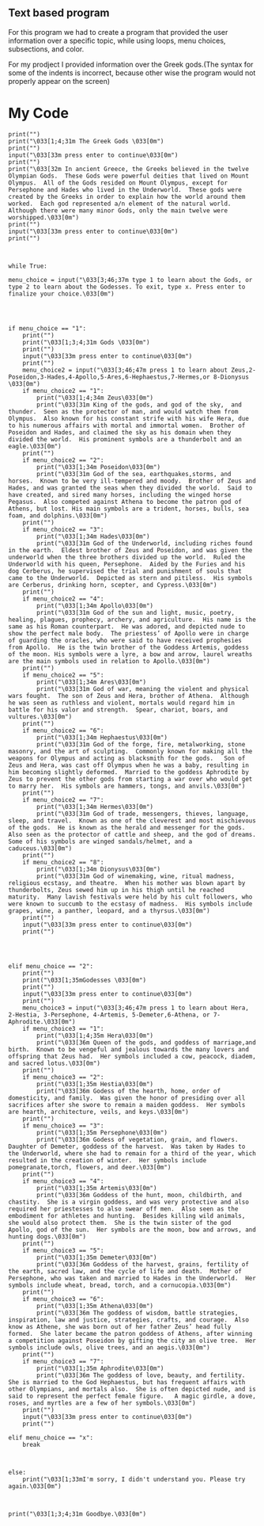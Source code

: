 ## Text based program
For this program we had to create a program that provided the user information over a specific topic, while using loops, menu choices, subsections, and color.

For my prodject I provided information over the Greek gods.(The syntax for some of the indents is incorrect, because other wise the program would not properly appear on the screen)


# My Code

    print("")
    print("\033[1;4;31m The Greek Gods \033[0m")
    print("")
    input("\033[33m press enter to continue\033[0m")
    print("")
    print("\033[32m In ancient Greece, the Greeks believed in the twelve Olympian Gods.  These Gods were powerful deities that lived on Mount Olympus.  All of the Gods resided on Mount Olympus, except for Persephone and Hades who lived in the Underworld.  These gods were created by the Greeks in order to explain how the world around them worked.  Each god represented a/n element of the natural world.  Although there were many minor Gods, only the main twelve were worshipped.\033[0m")
    print("")
    input("\033[33m press enter to continue\033[0m")
    print("")



    while True:

    menu_choice = input("\033[3;46;37m type 1 to learn about the Gods, or type 2 to learn about the Godesses. To exit, type x. Press enter to finalize your choice.\033[0m")



    
    if menu_choice == "1":
        print("")
        print("\033[1;3;4;31m Gods \033[0m")
        print("")
        input("\033[33m press enter to continue\033[0m")
        print("")
        menu_choice2 = input("\033[3;46;47m press 1 to learn about Zeus,2-Poseidon,3-Hades,4-Apollo,5-Ares,6-Hephaestus,7-Hermes,or 8-Dionysus \033[0m")
        if menu_choice2 == "1":  
            print("\033[1;4;34m Zeus\033[0m") 
            print("\033[31m King of the gods, and god of the sky,  and thunder.  Seen as the protector of man, and would watch them from Olympus.  Also known for his constant strife with his wife Hera, due to his numerous affairs with mortal and immortal women.  Brother of Poseidon and Hades, and claimed the sky as his domain when they divided the world.  His prominent symbols are a thunderbolt and an eagle.\033[0m")
        print("")
        if menu_choice2 == "2":
            print("\033[1;34m Poseidon\033[0m")
            print("\033[31m God of the sea, earthquakes,storms, and horses.  Known to be very ill-tempered and moody.  Brother of Zeus and Hades, and was granted the seas when they divided the world.  Said to have created, and sired many horses, including the winged horse Pegasus.  Also competed against Athena to become the patron god of Athens, but lost. His main symbols are a trident, horses, bulls, sea foam, and dolphins.\033[0m")
        print("")
        if menu_choice2 == "3":
            print("\033[1;34m Hades\033[0m")
            print("\033[31m God of the Underworld, including riches found in the earth.  Eldest brother of Zeus and Poseidon, and was given the underworld when the three brothers divided up the world.  Ruled the Underworld with his queen, Persephone.  Aided by the Furies and his dog Cerberus, he supervised the trial and punishment of souls that came to the Underworld.  Depicted as stern and pitiless.  His symbols are Cerberus, drinking horn, scepter, and Cypress.\033[0m")
        print("")
        if menu_choice2 == "4":
            print("\033[1;34m Apollo\033[0m")
            print("\033[31m God of the sun and light, music, poetry, healing, plagues, prophecy, archery, and agriculture.  His name is the same as his Roman counterpart.  He was adored, and depicted nude to show the perfect male body.  The priestess’ of Apollo were in charge of guarding the oracles, who were said to have received prophesies from Apollo.  He is the twin brother of the Goddess Artemis, goddess of the moon. His symbols were a lyre, a bow and arrow, laurel wreaths are the main symbols used in relation to Apollo.\033[0m")
        print("")
        if menu_choice2 == "5":
            print("\033[1;34m Ares\033[0m")
            print("\033[31m God of war, meaning the violent and physical wars fought.  The son of Zeus and Hera, brother of Athena.  Although he was seen as ruthless and violent, mortals would regard him in battle for his valor and strength.  Spear, chariot, boars, and vultures.\033[0m")
        print("")
        if menu_choice2 == "6":
            print("\033[1;34m Hephaestus\033[0m")
            print("\033[31m God of the forge, fire, metalworking, stone masonry, and the art of sculpting.  Commonly known for making all the weapons for Olympus and acting as blacksmith for the gods.   Son of Zeus and Hera, was cast off Olympus when he was a baby, resulting in him becoming slightly deformed.  Married to the goddess Aphrodite by Zeus to prevent the other gods from starting a war over who would get to marry her.  His symbols are hammers, tongs, and anvils.\033[0m")
        print("")
        if menu_choice2 == "7":
            print("\033[1;34m Hermes\033[0m")
            print("\033[31m God of trade, messengers, thieves, language, sleep, and travel.  Known as one of the cleverest and most mischievous of the gods.  He is known as the herald and messenger for the gods.  Also seen as the protector of cattle and sheep, and the god of dreams. Some of his symbols are winged sandals/helmet, and a caduceus.\033[0m")
        print("")
        if menu_choice2 == "8":
            print("\033[1;34m Dionysus\033[0m")
            print("\033[31m God of winemaking, wine, ritual madness, religious ecstasy, and theatre.  When his mother was blown apart by thunderbolts, Zeus sewed him up in his thigh until he reached maturity.  Many lavish festivals were held by his cult followers, who were known to succumb to the ecstasy of madness.  His symbols include grapes, wine, a panther, leopard, and a thyrsus.\033[0m")
        print("")
        input("\033[33m press enter to continue\033[0m")
        print("")




    elif menu_choice == "2":
        print("")
        print("\033[1;35mGodesses \033[0m")
        print("")
        input("\033[33m press enter to continue\033[0m")
        print("")
        menu_choice3 = input("\033[3;46;47m press 1 to learn about Hera, 2-Hestia, 3-Persephone, 4-Artemis, 5-Demeter,6-Athena, or 7-Aphrodite.\033[0m")
        if menu_choice3 == "1":
            print("\033[1;4;35m Hera\033[0m")
            print("\033[36m Queen of the gods, and goddess of marriage,and birth.  Known to be vengeful and jealous towards the many lovers and offspring that Zeus had.  Her symbols included a cow, peacock, diadem, and sacred lotus.\033[0m")
        print("")
        if menu_choice3 == "2":
            print("\033[1;35m Hestia\033[0m")
            print("\033[36m Godess of the hearth, home, order of domesticity, and family.  Was given the honor of presiding over all sacrifices after she swore to remain a maiden goddess.  Her symbols are hearth, architecture, veils, and keys.\033[0m") 
        print("")
        if menu_choice3 == "3":
            print("\033[1;35m Persephone\033[0m")
            print("\033[36m Godess of vegetation, grain, and flowers.  Daughter of Demeter, goddess of the harvest.  Was taken by Hades to the Underworld, where she had to remain for a third of the year, which resulted in the creation of winter.  Her symbols include pomegranate,torch, flowers, and deer.\033[0m")
        print("")
        if menu_choice3 == "4":
            print("\033[1;35m Artemis\033[0m")
            print("\033[36m Goddess of the hunt, moon, childbirth, and chastity.  She is a virgin goddess, and was very protective and also required her priestesses to also swear off men.  Also seen as the embodiment for athletes and hunting.  Besides killing wild animals, she would also protect them.  She is the twin sister of the god Apollo, god of the sun.  Her symbols are the moon, bow and arrows, and hunting dogs.\033[0m")
        print("")
        if menu_choice3 == "5":
            print("\033[1;35m Demeter\033[0m")
            print("\033[36m Goddess of the harvest, grains, fertility of the earth, sacred law, and the cycle of life and death.  Mother of Persephone, who was taken and married to Hades in the Underworld.  Her symbols include wheat, bread, torch, and a cornucopia.\033[0m")
        print("")
        if menu_choice3 == "6":
            print("\033[1;35m Athena\033[0m")
            print("\033[36m The goddess of wisdom, battle strategies, inspiration, law and justice, strategies, crafts, and courage.  Also know as Athene, she was born out of her father Zeus’ head fully formed.  She later became the patron goddess of Athens, after winning a competition against Poseidon by gifting the city an olive tree.  Her symbols include owls, olive trees, and an aegis.\033[0m")
        print("")
        if menu_choice3 == "7":
            print("\033[1;35m Aphrodite\033[0m")
            print("\033[36m The goddess of love, beauty, and fertility.  She is married to the God Hephaestus, but has frequent affairs with other Olympians, and mortals also.  She is often depicted nude, and is said to represent the perfect female figure.   A magic girdle, a dove, roses, and myrtles are a few of her symbols.\033[0m")
        print("")
        input("\033[33m press enter to continue\033[0m")
        print("") 

    elif menu_choice == "x":
        break



    else:
        print("\033[1;33mI'm sorry, I didn't understand you. Please try again.\033[0m")



    print("\033[1;3;4;31m Goodbye.\033[0m")
